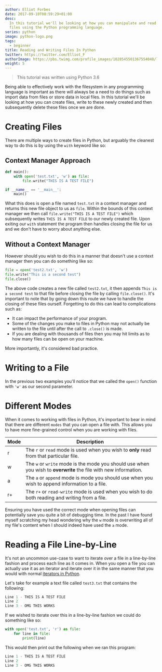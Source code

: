 ```yaml
---
author: Elliot Forbes
date: 2017-09-10T08:59:29+01:00
desc:
  In this tutorial we'll be looking at how you can manipulate and read from
  files using the Python programming language.
series: python
image: python-logo.png
tags:
  - beginner
title: Reading and Writing Files In Python
twitter: https://twitter.com/Elliot_F
authorImage: https://pbs.twimg.com/profile_images/1028545501367554048/lzr43cQv_400x400.jpg
weight: 5
---
```


> This tutorial was written using Python 3.6

Being able to effectively work with the filesystem in any programming language
is important as there will always be a need to do things such as import data
from files or store data in local files. In this tutorial we'll be looking at
how you can create files, write to these newly created and then subsequently
delete these files once we are done.

# Creating Files

There are multiple ways to create files in Python, but arguably the cleanest way
to do this is by using the `with` keyword like so:

## Context Manager Approach

```py
def main():
    with open('test.txt', 'w') as file:
        file.write("THIS IS A TEST FILE")

if __name__ == '__main__':
    main()
```

What this does is open a file named `test.txt` in a context manager and returns
this new file object to us as `file`. Within the bounds of this context manager
we then call `file.write("THIS IS A TEST FILE")` which subsequently writes
`THIS IS A TEST FILE` to our newly created file. Upon exiting our `with`
statement the program then handles closing the file for us and we don't have to
worry about anything else.

## Without a Context Manager

However should you wish to do this in a manner that doesn't use a context
manager then you can do something like so:

```py
file = open('test2.txt', 'w')
file.write("This is a second test")
file.close()
```

The above code creates a new file called `test2.txt`, it then appends
`This is a second test` to that file before closing the file by calling
`file.close()`. It's important to note that by going down this route we have to
handle the closing of these files ourself. Forgetting to do this can lead to
complications such as:

- It can impact the performance of your program.
- Some of the changes you make to files in Python may not actually be written to
  the file until after the call to `.close()` is made.
- If you are dealing with thousands of files then you may hit limits as to how
  many files can be open on your machine.

More importantly, it's considered bad practice.

# Writing to a File

In the previous two examples you'll notice that we called the `open()` function
with `'w'` as our second parameter.

# Different Modes

When it comes to working with files in Python, it's important to bear in mind
that there are different `modes` that you can open a file with. This allows you
to have more fine-grained control when you are working with files.

| Mode | Description                                                                                                      |
| ---- | ---------------------------------------------------------------------------------------------------------------- |
| r    | The `r` or `read` mode is used when you wish to **only** read from that particular file.                         |
| w    | The `w` or `write` mode is the mode you should use when you wish to **overwrite** the file with new information. |
| a    | The `a` or `append` mode is mode you should use when you wish to append information to a file.                   |
| r+   | The `r+` or `read-write` mode is used when you wish to do both reading and writing from a file.                  |

Ensuring you have used the correct mode when opening files can potentially save
you quite a bit of debugging time. In the past I have found myself scratching my
head wondering why the `w` mode is overwriting all of my file's content when I
should indeed have used the `a` mode.

# Reading a File Line-by-Line

It's not an uncommon use-case to want to iterate over a file in a line-by-line
fashion and process each line as it comes in. When you open a file you can
actually use it as an iterator and iterate over it in the same manner that you
would with normal [iterators in Python](/python/python-iterator-tutorial/).

Let's take for example a text file called `test3.txt` that contains the
following:

```py
Line 1 - THIS IS A TEST FILE
Line 2
Line 3 - OMG THIS WORKS
```

If we wished to iterate over this in a line-by-line fashion we could do
something like so:

```py
with open('test.txt', 'r') as file:
    for line in file:
        print(line)
```

This would then print out the following when we ran this program:

```py
Line 1 - THIS IS A TEST FILE
Line 2
Line 3 - OMG THIS WORKS
```
